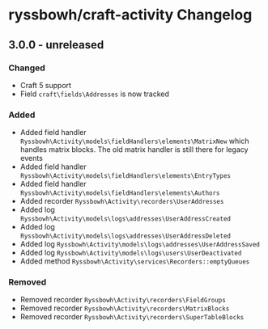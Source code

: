 # ryssbowh/craft-activity Changelog

## 3.0.0 - unreleased

### Changed

- Craft 5 support
- Field `craft\fields\Addresses` is now tracked

### Added

- Added field handler `Ryssbowh\Activity\models\fieldHandlers\elements\MatrixNew` which handles matrix blocks. The old matrix handler is still there for legacy events
- Added field handler `Ryssbowh\Activity\models\fieldHandlers\elements\EntryTypes`
- Added field handler `Ryssbowh\Activity\models\fieldHandlers\elements\Authors`
- Added recorder `Ryssbowh\Activity\recorders\UserAddresses`
- Added log `Ryssbowh\Activity\models\logs\addresses\UserAddressCreated`
- Added log `Ryssbowh\Activity\models\logs\addresses\UserAddressDeleted`
- Added log `Ryssbowh\Activity\models\logs\addresses\UserAddressSaved`
- Added log `Ryssbowh\Activity\models\logs\users\UserDeactivated`
- Added method `Ryssbowh\Activity\services\Recorders::emptyQueues`

### Removed

- Removed recorder `Ryssbowh\Activity\recorders\FieldGroups`
- Removed recorder `Ryssbowh\Activity\recorders\MatrixBlocks`
- Removed recorder `Ryssbowh\Activity\recorders\SuperTableBlocks`
